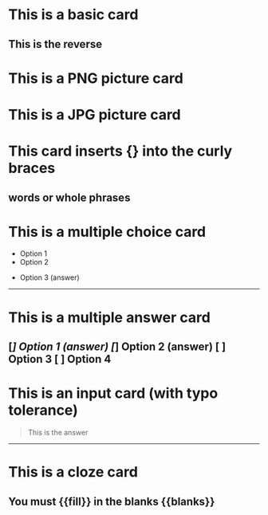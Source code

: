 # This is a basic card
This is the reverse
---
# This is a PNG picture card 
[](/home/sjsanc/work/encard/internal/tui/testdata/png-cat.png)
---
# This is a JPG picture card 
[](/home/sjsanc/work/encard/internal/tui/testdata/cat.jpg)
---
# This card inserts {} into the curly braces
words
or whole phrases
---
# This is a multiple choice card
- Option 1
- Option 2
* Option 3 (answer)
---
# This is a multiple answer card
[*] Option 1 (answer)
[*] Option 2 (answer)
[ ] Option 3
[ ] Option 4
---
# This is an input card (with typo tolerance)
> This is the answer
---
# This is a cloze card
You must {{fill}} in the blanks {{blanks}}
---